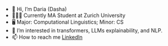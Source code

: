 - 👋 Hi, I’m Daria (Dasha)
- 👩🏻‍🎓 Currently MA Student at Zurich University
- 🖥️ Major: Computational Linguistics; Minor: CS
- 👀 I’m interested in transformers, LLMs explainability, and NLP.
- 📫 How to reach me [LinkedIn](www.linkedin.com/in/dariastetsenko)

<!---
DaryaTereshchenko/DaryaTereshchenko is a ✨ special ✨ repository because its `README.md` (this file) appears on your GitHub profile.
You can click the Preview link to take a look at your changes.
--->
